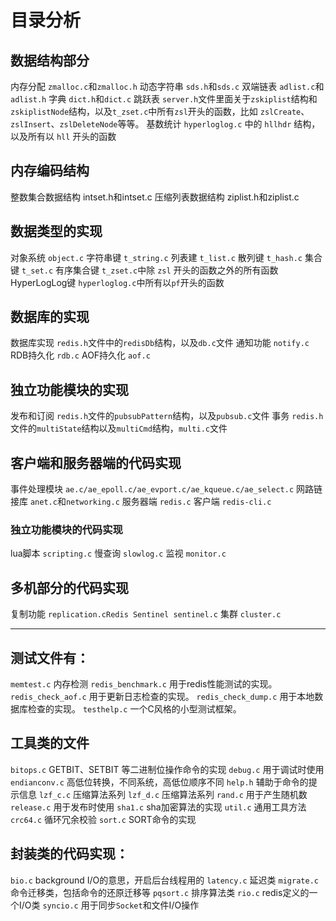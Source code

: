 # 目录分析

## 数据结构部分

内存分配 `zmalloc.c`和`zmalloc.h`
动态字符串 `sds.h`和`sds.c`
双端链表 `adlist.c`和`adlist.h`
字典 `dict.h`和`dict.c`
跳跃表 `server.h`文件里面关于`zskiplist`结构和`zskiplistNode`结构，以及`t_zset.c`中所有`zsl`开头的函数，比如 `zslCreate`、`zslInsert`、`zslDeleteNode`等等。
基数统计 `hyperloglog.c` 中的 `hllhdr` 结构， 以及所有以 `hll` 开头的函数

## 内存编码结构

整数集合数据结构 intset.h和intset.c
压缩列表数据结构 ziplist.h和ziplist.c

## 数据类型的实现

对象系统 `object.c` 
字符串键 `t_string.c`
列表建  `t_list.c`
散列键 `t_hash.c`
集合键 `t_set.c`
有序集合键 `t_zset.c`中除 `zsl` 开头的函数之外的所有函数
HyperLogLog键 `hyperloglog.c`中所有以`pf`开头的函数

## 数据库的实现

数据库实现 `redis.h`文件中的`redisDb`结构，以及`db.c`文件
通知功能 `notify.c`
RDB持久化 `rdb.c`
AOF持久化 `aof.c`

## 独立功能模块的实现

发布和订阅 `redis.h`文件的`pubsubPattern`结构，以及`pubsub.c`文件
事务 `redis.h`文件的`multiState`结构以及`multiCmd`结构，`multi.c`文件

## 客户端和服务器端的代码实现

事件处理模块 `ae.c/ae_epoll.c/ae_evport.c/ae_kqueue.c/ae_select.c`
网路链接库 `anet.c`和`networking.c`
服务器端 `redis.c`
客户端 `redis-cli.c`

### 独立功能模块的代码实现

lua脚本 `scripting.c`
慢查询 `slowlog.c`
监视 `monitor.c`

## 多机部分的代码实现

复制功能 `replication.cRedis Sentinel sentinel.c`
集群 `cluster.c`

-------------

## 测试文件有：

`memtest.c` 内存检测
`redis_benchmark.c` 用于redis性能测试的实现。
`redis_check_aof.c` 用于更新日志检查的实现。
`redis_check_dump.c` 用于本地数据库检查的实现。
`testhelp.c` 一个C风格的小型测试框架。

## 工具类的文件

`bitops.c` GETBIT、SETBIT 等二进制位操作命令的实现
`debug.c` 用于调试时使用`endianconv.c` 高低位转换，不同系统，高低位顺序不同
`help.h`  辅助于命令的提示信息
`lzf_c.c` 压缩算法系列
`lzf_d.c`  压缩算法系列
`rand.c` 用于产生随机数
`release.c` 用于发布时使用
`sha1.c` sha加密算法的实现
`util.c`  通用工具方法
`crc64.c` 循环冗余校验
`sort.c` SORT命令的实现

## 封装类的代码实现：

`bio.c` background I/O的意思，开启后台线程用的
`latency.c` 延迟类
`migrate.c` 命令迁移类，包括命令的还原迁移等
`pqsort.c`  排序算法类
`rio.c` redis定义的一个I/O类
`syncio.c` 用于同步`Socket`和文件I/O操作